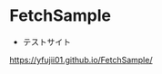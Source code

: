 # FetchSample

- テストサイト

<a href="https://yfujii01.github.io/FetchSample/" target="_blank">https://yfujii01.github.io/FetchSample/</a>
